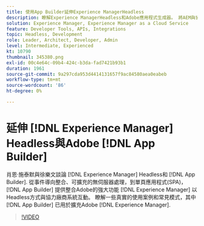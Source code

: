 ```yaml
---
title: 使用App Builder延伸Experience ManagerHeadless
description: 瞭解Experience ManagerHeadless和Adobe應用程式生成器。 將AEM與協力廠商系統整合，從事件導向整合、可擴充的伺服器無處理能力到單頁應用程式(SPA)。
solution: Experience Manager, Experience Manager as a Cloud Service
feature: Developer Tools, APIs, Integrations
topic: Headless, Development
role: Leader, Architect, Developer, Admin
level: Intermediate, Experienced
kt: 10790
thumbnail: 345380.png
exl-id: 00c4e64c-09b4-424c-b3da-fad7421b93b1
duration: 1961
source-git-commit: 9a297cda953d4414131657f9ac84580aea0eabeb
workflow-type: tm+mt
source-wordcount: '86'
ht-degree: 0%

---
```


# 延伸 [!DNL Experience Manager] Headless與Adobe [!DNL App Builder]

肖恩·施泰默與徐樂文談論 [!DNL Experience Manager] Headless和 [!DNL App Builder]. 從事件導向整合、可擴充的無伺服器處理，到單頁應用程式(SPA)， [!DNL App Builder] 提供整合Adobe的強大功能 [!DNL Experience Manager] 以Headless方式與協力廠商系統互動。 瞭解一些真實的使用案例和常見模式，其中 [!DNL App Builder] 已用於擴充Adobe [!DNL Experience Manager].

>[!VIDEO](https://video.tv.adobe.com/v/345380/?quality=12&learn=on)

